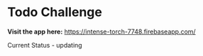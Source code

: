 # Todo Challenge

**Visit the app here:** https://intense-torch-7748.firebaseapp.com/

Current Status - updating

